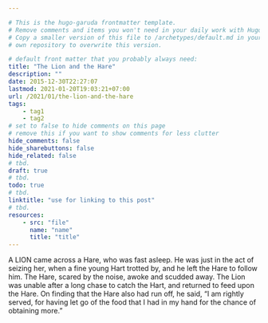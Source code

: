 ```yaml
---

# This is the hugo-garuda frontmatter template.
# Remove comments and items you won't need in your daily work with Hugo.
# Copy a smaller version of this file to /archetypes/default.md in your
# own repository to overwrite this version.

# default front matter that you probably always need:
title: "The Lion and the Hare"
description: ""
date: 2015-12-30T22:27:07
lastmod: 2021-01-20T19:03:21+07:00
url: /2021/01/the-lion-and-the-hare
tags:
    - tag1
    - tag2
# set to false to hide comments on this page
# remove this if you want to show comments for less clutter
hide_comments: false
hide_sharebuttons: false
hide_related: false
# tbd.
draft: true
# tbd.
todo: true
# tbd.
linktitle: "use for linking to this post"
# tbd.
resources:
    - src: "file"
      name: "name"
      title: "title"
---
```

A LION came across a Hare, who was fast asleep. He was just in the act of seizing her, when a fine young Hart trotted by, and he left the Hare to follow him. The Hare, scared by the noise, awoke and scudded away. The Lion was unable after a long chase to catch the Hart, and returned to feed upon the Hare. On finding that the Hare also had run off, he said, “I am rightly served, for having let go of the food that I had in my hand for the chance of obtaining more.”


